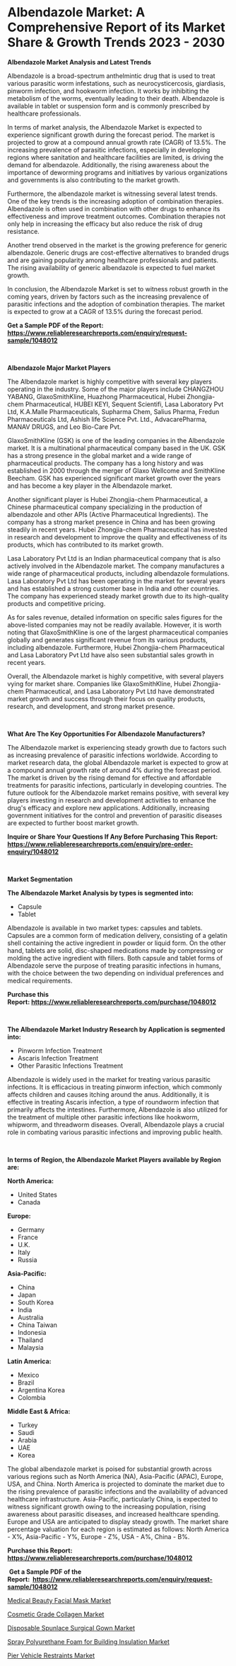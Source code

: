 <p><h1>Albendazole Market: A Comprehensive Report of its Market Share & Growth Trends 2023 - 2030</h1></p><p><strong>Albendazole Market Analysis and Latest Trends</strong></p>
<p><p>Albendazole is a broad-spectrum anthelmintic drug that is used to treat various parasitic worm infestations, such as neurocysticercosis, giardiasis, pinworm infection, and hookworm infection. It works by inhibiting the metabolism of the worms, eventually leading to their death. Albendazole is available in tablet or suspension form and is commonly prescribed by healthcare professionals.</p><p>In terms of market analysis, the Albendazole Market is expected to experience significant growth during the forecast period. The market is projected to grow at a compound annual growth rate (CAGR) of 13.5%. The increasing prevalence of parasitic infections, especially in developing regions where sanitation and healthcare facilities are limited, is driving the demand for albendazole. Additionally, the rising awareness about the importance of deworming programs and initiatives by various organizations and governments is also contributing to the market growth.</p><p>Furthermore, the albendazole market is witnessing several latest trends. One of the key trends is the increasing adoption of combination therapies. Albendazole is often used in combination with other drugs to enhance its effectiveness and improve treatment outcomes. Combination therapies not only help in increasing the efficacy but also reduce the risk of drug resistance.</p><p>Another trend observed in the market is the growing preference for generic albendazole. Generic drugs are cost-effective alternatives to branded drugs and are gaining popularity among healthcare professionals and patients. The rising availability of generic albendazole is expected to fuel market growth.</p><p>In conclusion, the Albendazole Market is set to witness robust growth in the coming years, driven by factors such as the increasing prevalence of parasitic infections and the adoption of combination therapies. The market is expected to grow at a CAGR of 13.5% during the forecast period.</p></p>
<p><strong>Get a Sample PDF of the Report:&nbsp; <a href="https://www.reliableresearchreports.com/enquiry/request-sample/1048012">https://www.reliableresearchreports.com/enquiry/request-sample/1048012</a></strong></p>
<p>&nbsp;</p>
<p><strong>Albendazole Major Market Players</strong></p>
<p><p>The Albendazole market is highly competitive with several key players operating in the industry. Some of the major players include CHANGZHOU YABANG, GlaxoSmithKline, Huazhong Pharmaceutical, Hubei Zhongjia-chem Pharmaceutical, HUBEI KEYI, Sequent Scientifi, Lasa Laboratory Pvt Ltd, K.A.Malle Pharmaceuticals, Supharma Chem, Salius Pharma, Fredun Pharmaceuticals Ltd, Ashish life Science Pvt. Ltd., AdvacarePharma, MANAV DRUGS, and Leo Bio-Care Pvt.</p><p>GlaxoSmithKline (GSK) is one of the leading companies in the Albendazole market. It is a multinational pharmaceutical company based in the UK. GSK has a strong presence in the global market and a wide range of pharmaceutical products. The company has a long history and was established in 2000 through the merger of Glaxo Wellcome and SmithKline Beecham. GSK has experienced significant market growth over the years and has become a key player in the Albendazole market.</p><p>Another significant player is Hubei Zhongjia-chem Pharmaceutical, a Chinese pharmaceutical company specializing in the production of albendazole and other APIs (Active Pharmaceutical Ingredients). The company has a strong market presence in China and has been growing steadily in recent years. Hubei Zhongjia-chem Pharmaceutical has invested in research and development to improve the quality and effectiveness of its products, which has contributed to its market growth.</p><p>Lasa Laboratory Pvt Ltd is an Indian pharmaceutical company that is also actively involved in the Albendazole market. The company manufactures a wide range of pharmaceutical products, including albendazole formulations. Lasa Laboratory Pvt Ltd has been operating in the market for several years and has established a strong customer base in India and other countries. The company has experienced steady market growth due to its high-quality products and competitive pricing.</p><p>As for sales revenue, detailed information on specific sales figures for the above-listed companies may not be readily available. However, it is worth noting that GlaxoSmithKline is one of the largest pharmaceutical companies globally and generates significant revenue from its various products, including albendazole. Furthermore, Hubei Zhongjia-chem Pharmaceutical and Lasa Laboratory Pvt Ltd have also seen substantial sales growth in recent years.</p><p>Overall, the Albendazole market is highly competitive, with several players vying for market share. Companies like GlaxoSmithKline, Hubei Zhongjia-chem Pharmaceutical, and Lasa Laboratory Pvt Ltd have demonstrated market growth and success through their focus on quality products, research, and development, and strong market presence.</p></p>
<p>&nbsp;</p>
<p><strong>What Are The Key Opportunities For Albendazole Manufacturers?</strong></p>
<p><p>The Albendazole market is experiencing steady growth due to factors such as increasing prevalence of parasitic infections worldwide. According to market research data, the global Albendazole market is expected to grow at a compound annual growth rate of around 4% during the forecast period. The market is driven by the rising demand for effective and affordable treatments for parasitic infections, particularly in developing countries. The future outlook for the Albendazole market remains positive, with several key players investing in research and development activities to enhance the drug's efficacy and explore new applications. Additionally, increasing government initiatives for the control and prevention of parasitic diseases are expected to further boost market growth.</p></p>
<p><strong>Inquire or Share Your Questions If Any Before Purchasing This Report: <a href="https://www.reliableresearchreports.com/enquiry/pre-order-enquiry/1048012">https://www.reliableresearchreports.com/enquiry/pre-order-enquiry/1048012</a></strong></p>
<p>&nbsp;</p>
<p><strong>Market Segmentation</strong></p>
<p><strong>The Albendazole Market Analysis by types is segmented into:</strong></p>
<p><ul><li>Capsule</li><li>Tablet</li></ul></p>
<p><p>Albendazole is available in two market types: capsules and tablets. Capsules are a common form of medication delivery, consisting of a gelatin shell containing the active ingredient in powder or liquid form. On the other hand, tablets are solid, disc-shaped medications made by compressing or molding the active ingredient with fillers. Both capsule and tablet forms of Albendazole serve the purpose of treating parasitic infections in humans, with the choice between the two depending on individual preferences and medical requirements.</p></p>
<p><strong>Purchase this Report:&nbsp;<a href="https://www.reliableresearchreports.com/purchase/1048012">https://www.reliableresearchreports.com/purchase/1048012</a></strong></p>
<p>&nbsp;</p>
<p><strong>The Albendazole Market Industry Research by Application is segmented into:</strong></p>
<p><ul><li>Pinworm Infection Treatment</li><li>Ascaris Infection Treatment</li><li>Other Parasitic Infections Treatment</li></ul></p>
<p><p>Albendazole is widely used in the market for treating various parasitic infections. It is efficacious in treating pinworm infection, which commonly affects children and causes itching around the anus. Additionally, it is effective in treating Ascaris infection, a type of roundworm infection that primarily affects the intestines. Furthermore, Albendazole is also utilized for the treatment of multiple other parasitic infections like hookworm, whipworm, and threadworm diseases. Overall, Albendazole plays a crucial role in combating various parasitic infections and improving public health.</p></p>
<p>&nbsp;</p>
<p><strong>In terms of Region, the Albendazole Market Players available by Region are:</strong></p>
<p>
    <p> <strong> North America: </strong>
        <ul>
            <li>United States</li>
            <li>Canada</li>
        </ul>
        </p> 
    <p> <strong> Europe: </strong>
        <ul>
            <li>Germany</li>
            <li>France</li>
            <li>U.K.</li>
            <li>Italy</li>
            <li>Russia</li>
        </ul>
        </p> 
    <p> <strong> Asia-Pacific: </strong>
        <ul>
            <li>China</li>
            <li>Japan</li>
            <li>South Korea</li>
            <li>India</li>
            <li>Australia</li>
            <li>China Taiwan</li>
            <li>Indonesia</li>
            <li>Thailand</li>
            <li>Malaysia</li>
        </ul>
        </p> 
    <p> <strong> Latin America: </strong>
        <ul>
            <li>Mexico</li>
            <li>Brazil</li>
            <li>Argentina Korea</li>
            <li>Colombia</li>
        </ul>
        </p> 
    <p> <strong> Middle East & Africa: </strong>
        <ul>
            <li>Turkey</li>
            <li>Saudi</li>
            <li>Arabia</li>
            <li>UAE</li>
            <li>Korea</li>
        </ul>
    </p>
    </p>
<p><p>The global albendazole market is poised for substantial growth across various regions such as North America (NA), Asia-Pacific (APAC), Europe, USA, and China. North America is projected to dominate the market due to the rising prevalence of parasitic infections and the availability of advanced healthcare infrastructure. Asia-Pacific, particularly China, is expected to witness significant growth owing to the increasing population, rising awareness about parasitic diseases, and increased healthcare spending. Europe and USA are anticipated to display steady growth. The market share percentage valuation for each region is estimated as follows: North America - X%, Asia-Pacific - Y%, Europe - Z%, USA - A%, China - B%.</p></p>
<p><strong>Purchase this Report: <a href="https://www.reliableresearchreports.com/purchase/1048012">https://www.reliableresearchreports.com/purchase/1048012</a></strong></p>
<p>&nbsp;<strong>Get a Sample PDF of the Report:&nbsp;&nbsp;<a href="https://www.reliableresearchreports.com/enquiry/request-sample/1048012">https://www.reliableresearchreports.com/enquiry/request-sample/1048012</a></strong></p>
<p><strong></strong></p>
<p><p><a href="https://medium.com/@tanaysamar7412/medical-beauty-facial-mask-market-trends-forecast-and-competitive-analysis-to-2030-d61aca536ae4">Medical Beauty Facial Mask Market</a></p><p><a href="https://medium.com/@hugthess010/cosmetic-grade-collagen-market-share-evolution-and-market-growth-trends-2023-2030-5addfc090729">Cosmetic Grade Collagen Market</a></p><p><a href="https://medium.com/@thesjenney10210/disposable-spunlace-surgical-gown-market-focuses-on-market-share-size-and-projected-forecast-till-04bcba7fea7e">Disposable Spunlace Surgical Gown Market</a></p><p><a href="https://medium.com/@moribenton733320/spray-polyurethane-foam-for-building-insulation-market-competitive-analysis-market-trends-and-5ef6a1ffdd91">Spray Polyurethane Foam for Building Insulation Market</a></p><p><a href="https://medium.com/@jerez43343/pier-vehicle-restraints-market-insight-market-trends-growth-forecasted-from-2023-to-2030-5d0929f6e76f">Pier Vehicle Restraints Market</a></p></p>